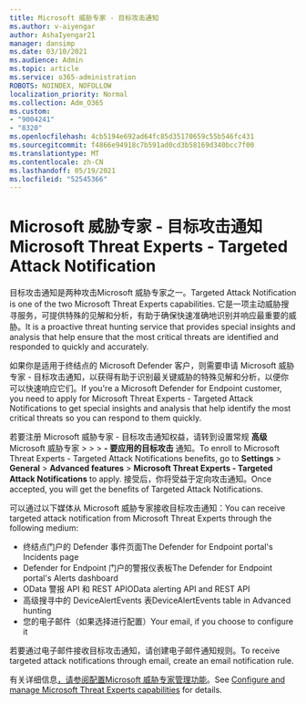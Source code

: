 ```yaml
---
title: Microsoft 威胁专家 - 目标攻击通知
ms.author: v-aiyengar
author: AshaIyengar21
manager: dansimp
ms.date: 03/10/2021
ms.audience: Admin
ms.topic: article
ms.service: o365-administration
ROBOTS: NOINDEX, NOFOLLOW
localization_priority: Normal
ms.collection: Adm_O365
ms.custom:
- "9004241"
- "8320"
ms.openlocfilehash: 4cb5194e692ad64fc85d35170659c55b546fc431
ms.sourcegitcommit: f4866e94918c7b591ad0cd3b58169d340bcc7f00
ms.translationtype: MT
ms.contentlocale: zh-CN
ms.lasthandoff: 05/19/2021
ms.locfileid: "52545366"
---
```

# <a name="microsoft-threat-experts---targeted-attack-notification"></a><span data-ttu-id="36f15-102">Microsoft 威胁专家 - 目标攻击通知</span><span class="sxs-lookup"><span data-stu-id="36f15-102">Microsoft Threat Experts - Targeted Attack Notification</span></span>

<span data-ttu-id="36f15-103">目标攻击通知是两种攻击Microsoft 威胁专家之一。</span><span class="sxs-lookup"><span data-stu-id="36f15-103">Targeted Attack Notification is one of the two Microsoft Threat Experts capabilities.</span></span> <span data-ttu-id="36f15-104">它是一项主动威胁搜寻服务，可提供特殊的见解和分析，有助于确保快速准确地识别并响应最重要的威胁。</span><span class="sxs-lookup"><span data-stu-id="36f15-104">It is a proactive threat hunting service that provides special insights and analysis that help ensure that the most critical threats are identified and responded to quickly and accurately.</span></span>

<span data-ttu-id="36f15-105">如果你是适用于终结点的 Microsoft Defender 客户，则需要申请 Microsoft 威胁专家 - 目标攻击通知，以获得有助于识别最关键威胁的特殊见解和分析，以便你可以快速响应它们。</span><span class="sxs-lookup"><span data-stu-id="36f15-105">If you're a Microsoft Defender for Endpoint customer, you need to apply for Microsoft Threat Experts - Targeted Attack Notifications to get special insights and analysis that help identify the most critical threats so you can respond to them quickly.</span></span>

<span data-ttu-id="36f15-106">若要注册 Microsoft 威胁专家 - 目标攻击通知权益，请转到设置常规 **高级** Microsoft 威胁专家  >    >    >  **- 要应用的目标攻击** 通知。</span><span class="sxs-lookup"><span data-stu-id="36f15-106">To enroll to Microsoft Threat Experts - Targeted Attack Notifications benefits, go to **Settings** > **General** > **Advanced features** > **Microsoft Threat Experts - Targeted Attack Notifications** to apply.</span></span> <span data-ttu-id="36f15-107">接受后，你将受益于定向攻击通知。</span><span class="sxs-lookup"><span data-stu-id="36f15-107">Once accepted, you will get the benefits of Targeted Attack Notifications.</span></span>

<span data-ttu-id="36f15-108">可以通过以下媒体从 Microsoft 威胁专家接收目标攻击通知：</span><span class="sxs-lookup"><span data-stu-id="36f15-108">You can receive targeted attack notification from Microsoft Threat Experts through the following medium:</span></span>

- <span data-ttu-id="36f15-109">终结点门户的 Defender 事件页面</span><span class="sxs-lookup"><span data-stu-id="36f15-109">The Defender for Endpoint portal's Incidents page</span></span>
- <span data-ttu-id="36f15-110">Defender for Endpoint 门户的警报仪表板</span><span class="sxs-lookup"><span data-stu-id="36f15-110">The Defender for Endpoint portal's Alerts dashboard</span></span>
- <span data-ttu-id="36f15-111">OData 警报 API 和 REST API</span><span class="sxs-lookup"><span data-stu-id="36f15-111">OData alerting API and REST API</span></span>
- <span data-ttu-id="36f15-112">高级搜寻中的 DeviceAlertEvents 表</span><span class="sxs-lookup"><span data-stu-id="36f15-112">DeviceAlertEvents table in Advanced hunting</span></span>
- <span data-ttu-id="36f15-113">您的电子邮件（如果选择进行配置）</span><span class="sxs-lookup"><span data-stu-id="36f15-113">Your email, if you choose to configure it</span></span>

<span data-ttu-id="36f15-114">若要通过电子邮件接收目标攻击通知，请创建电子邮件通知规则。</span><span class="sxs-lookup"><span data-stu-id="36f15-114">To receive targeted attack notifications through email, create an email notification rule.</span></span> 

<span data-ttu-id="36f15-115">有关详细信息[，请参阅配置Microsoft 威胁专家管理功能](/windows/security/threat-protection/microsoft-defender-atp/configure-microsoft-threat-experts)。</span><span class="sxs-lookup"><span data-stu-id="36f15-115">See [Configure and manage Microsoft Threat Experts capabilities](/windows/security/threat-protection/microsoft-defender-atp/configure-microsoft-threat-experts) for details.</span></span>
